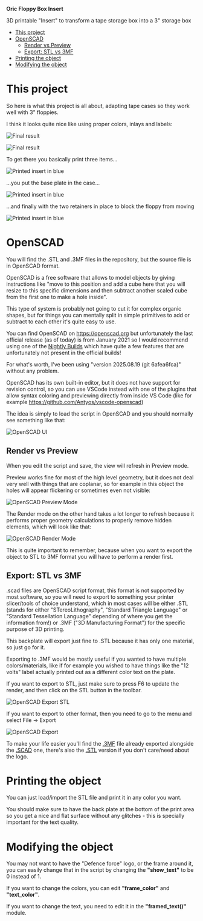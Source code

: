 **Oric Floppy Box Insert**

3D printable "Insert" to transform a tape storage box into a 3" storage box

- [This project](#this-project)
- [OpenSCAD](#openscad)
  - [Render vs Preview](#render-vs-preview)
  - [Export: STL vs 3MF](#export-stl-vs-3mf)
- [Printing the object](#printing-the-object)
- [Modifying the object](#modifying-the-object)

# This project

So here is what this project is all about, adapting tape cases so they work well with 3" floppies.

I think it looks quite nice like using proper colors, inlays and labels:

![Final result](images/final_box_1.jpg)

![Final result](images/final_box_2.jpg)

To get there you basically print three items...

![Printed insert in blue](images/blue_insert.jpg)

...you put the base plate in the case...

![Printed insert in blue](images/blue_insert_inbox.jpg)

...and finally with the two retainers in place to block the floppy from moving

![Printed insert in blue](images/insert_with_floppy.jpg)

# OpenSCAD

You will find the .STL and .3MF files in the repository, but the source file is in OpenSCAD format.

OpenSCAD is a free software that allows to model objects by giving instructions like "move to this position and add a cube here that you will resize to this specific dimensions and then subtract another scaled cube from the first one to make a hole inside".

This type of system is probably not going to cut it for complex organic shapes, but for things you can mentally split in simple primitives to add or subtract to each other it's quite easy to use.

You can find OpenSCAD on <https://openscad.org> but unfortunately the last official release (as of today) is from January 2021 so I would recommend using one of the [Nightly Builds](https://openscad.org/downloads.html#snapshots) which have quite a few features that are unfortunately not present in the official builds!

For what's worth, I've been using "version 2025.08.19 (git 6afea6fca)" without any problem.

OpenSCAD has its own built-in editor, but it does not have support for revision control, so you can use VSCode instead with one of the plugins that allow syntax coloring and previewing directly from inside VS Code (like for example https://github.com/Antyos/vscode-openscad)

The idea is simply to load the script in OpenSCAD and you should normally see something like that:

![OpenSCAD UI](images/openscad_ui.png)

## Render vs Preview

When you edit the script and save, the view will refresh in Preview mode.

Preview works fine for most of the high level geometry, but it does not deal very well with things that are coplanar, so for example in this object the holes will appear flickering or sometimes even not visible:

![OpenSCAD Preview Mode](images/openscad_preview.png)

The Render mode on the other hand takes a lot longer to refresh because it performs proper geometry calculations to properly remove hidden elements, which will look like that:

![OpenSCAD Render Mode](images/openscad_render.png)

This is quite important to remember, because when you want to export the object to STL to 3MF format you will have to perform a render first.

## Export: STL vs 3MF

.scad files are OpenSCAD script format, this format is not supported by most software, so you will need to export to something your printer slicer/tools of choice understand, which in most cases will be either .STL (stands for either "STereoLithography", "Standard Triangle Language" or "Standard Tessellation Language" depending of where you get the information from!) or .3MF ("3D Manufacturing Format") for the specific purpose of 3D printing.

This backplate will export just fine to .STL because it has only one material, so just go for it.

Exporting to .3MF would be mostly useful if you wanted to have multiple colors/materials, like if for example you wished to have things like the "12 volts" label actually printed out as a different color text on the plate.

If you want to export to STL, just make sure to press F6 to update the render, and then click on the STL button in the toolbar.

![OpenSCAD Export STL](images/openscad_export_as_stl.png)

If you want to export to other format, then you need to go to the menu and select File -> Export

![OpenSCAD Export](images/openscad_export_as.png)

To make your life easier you'll find the [.3MF](DiskBoxInsert.3mf) file already exported alongside the [.SCAD](DiskBoxInsert.scad) one, there's also the [.STL](DiskBoxInsert.stl) version if you don't care/need about the logo.

# Printing the object

You can just load/import the STL file and print it in any color you want.

You should make sure to have the back plate at the bottom of the print area so you get a nice and flat surface without any glitches - this is specially important for the text quality.

# Modifying the object

You may not want to have the "Defence force" logo, or the frame around it, you can easily change that in the script by changing the **"show_text"** to be 0 instead of 1.

If you want to change the colors, you can edit **"frame_color"** and **"text_color"**.

If you want to change the text, you need to edit it in the **"framed_text()"** module.
